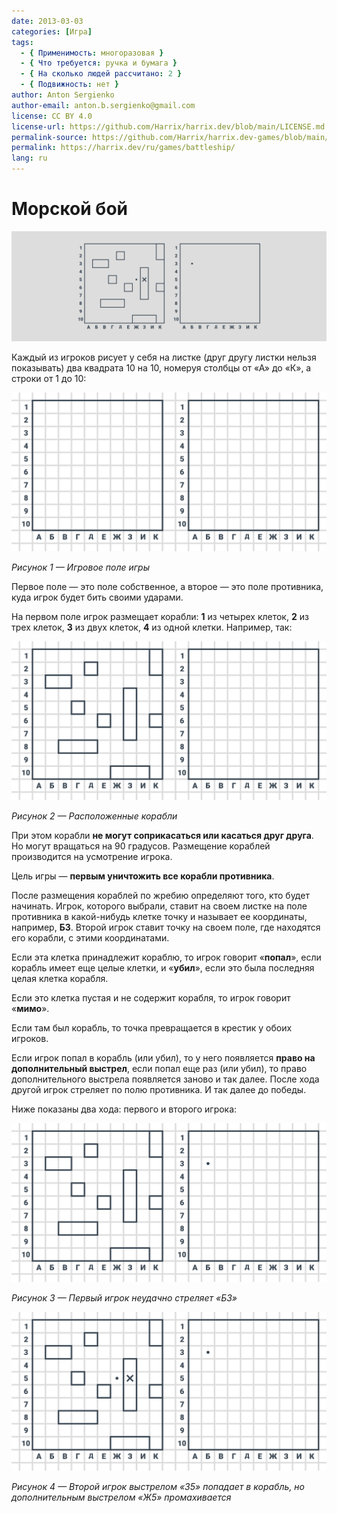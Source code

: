 ```yaml
---
date: 2013-03-03
categories: [Игра]
tags:
  - { Применимость: многоразовая }
  - { Что требуется: ручка и бумага }
  - { На сколько людей рассчитано: 2 }
  - { Подвижность: нет }
author: Anton Sergienko
author-email: anton.b.sergienko@gmail.com
license: CC BY 4.0
license-url: https://github.com/Harrix/harrix.dev/blob/main/LICENSE.md
permalink-source: https://github.com/Harrix/harrix.dev-games/blob/main/battleship/battleship.md
permalink: https://harrix.dev/ru/games/battleship/
lang: ru
---
```


# Морской бой

![Featured image](featured-image.svg)

Каждый из игроков рисует у себя на листке (друг другу листки нельзя показывать) два квадрата 10 на 10, номеруя столбцы от «А» до «К», а строки от 1 до 10:

![Игровое поле игры](img/playing-field_01.svg)

_Рисунок 1 — Игровое поле игры_

Первое поле — это поле собственное, а второе — это поле противника, куда игрок будет бить своими ударами.

На первом поле игрок размещает корабли: **1** из четырех клеток, **2** из трех клеток, **3** из двух клеток, **4** из одной клетки. Например, так:

![Расположенные корабли](img/playing-field_02.svg)

_Рисунок 2 — Расположенные корабли_

При этом корабли **не могут соприкасаться или касаться друг друга**. Но могут вращаться на 90 градусов. Размещение кораблей производится на усмотрение игрока.

Цель игры — **первым уничтожить все корабли противника**.

После размещения кораблей по жребию определяют того, кто будет начинать. Игрок, которого выбрали, ставит на своем листке на поле противника в какой-нибудь клетке точку и называет ее координаты, например, **Б3**. Второй игрок ставит точку на своем поле, где находятся его корабли, с этими координатами.

Если эта клетка принадлежит кораблю, то игрок говорит «**попал**», если корабль имеет еще целые клетки, и «**убил**», если это была последняя целая клетка корабля.

Если это клетка пустая и не содержит корабля, то игрок говорит «**мимо**».

Если там был корабль, то точка превращается в крестик у обоих игроков.

Если игрок попал в корабль (или убил), то у него появляется **право на дополнительный выстрел**, если попал еще раз (или убил), то право дополнительного выстрела появляется заново и так далее. После хода другой игрок стреляет по полю противника. И так далее до победы.

Ниже показаны два хода: первого и второго игрока:

![Первый игрок неудачно стреляет «Б3»](img/play_01.svg)

_Рисунок 3 — Первый игрок неудачно стреляет «Б3»_

![Второй игрок выстрелом «З5» попадает в корабль, но дополнительным выстрелом «Ж5» промахивается](img/play_02.svg)

_Рисунок 4 — Второй игрок выстрелом «З5» попадает в корабль, но дополнительным выстрелом «Ж5» промахивается_
